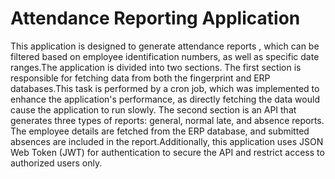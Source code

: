 
# Attendance Reporting Application 

This application is designed to generate attendance reports , which can be filtered based on employee identification numbers, as well as specific date ranges.The application is divided into two sections. The first section is responsible for fetching data from both the fingerprint and ERP databases.This task is performed by a cron job, which was implemented to enhance the application's performance, as directly fetching the data would cause the application to run slowly. The second section is an API that generates three types of reports: general, normal late, and absence reports. The employee details are fetched from the ERP database, and submitted absences are included in the report.Additionally, this application uses JSON Web Token (JWT) for authentication to secure the API and restrict access to authorized users only.
